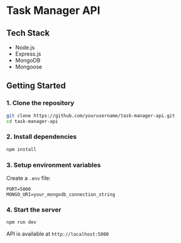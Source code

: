 # Task Manager API

## Tech Stack
- Node.js
- Express.js
- MongoDB
- Mongoose

## Getting Started

### 1. Clone the repository
```bash
git clone https://github.com/yourusername/task-manager-api.git
cd task-manager-api
```

### 2. Install dependencies
```bash
npm install
```

### 3. Setup environment variables
Create a `.env` file:
```
PORT=5000
MONGO_URI=your_mongodb_connection_string
```

### 4. Start the server
```bash
npm run dev
```

API is available at `http://localhost:5000`